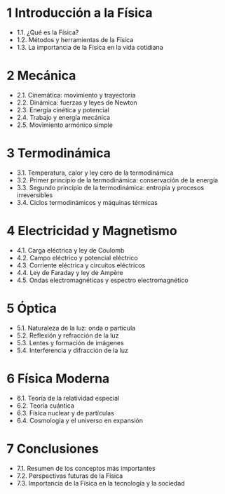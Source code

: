 # 1 Introducción a la Física
- 1.1. ¿Qué es la Física?
- 1.2. Métodos y herramientas de la Física
- 1.3. La importancia de la Física en la vida cotidiana

# 2 Mecánica
- 2.1. Cinemática: movimiento y trayectoria
- 2.2. Dinámica: fuerzas y leyes de Newton
- 2.3. Energía cinética y potencial
- 2.4. Trabajo y energía mecánica
- 2.5. Movimiento armónico simple

# 3 Termodinámica
- 3.1. Temperatura, calor y ley cero de la termodinámica
- 3.2. Primer principio de la termodinámica: conservación de la energía
- 3.3. Segundo principio de la termodinámica: entropía y procesos irreversibles
- 3.4. Ciclos termodinámicos y máquinas térmicas

# 4 Electricidad y Magnetismo
- 4.1. Carga eléctrica y ley de Coulomb
- 4.2. Campo eléctrico y potencial eléctrico
- 4.3. Corriente eléctrica y circuitos eléctricos
- 4.4. Ley de Faraday y ley de Ampère
- 4.5. Ondas electromagnéticas y espectro electromagnético

# 5 Óptica
- 5.1. Naturaleza de la luz: onda o partícula
- 5.2. Reflexión y refracción de la luz
- 5.3. Lentes y formación de imágenes
- 5.4. Interferencia y difracción de la luz

# 6 Física Moderna
- 6.1. Teoría de la relatividad especial
- 6.2. Teoría cuántica
- 6.3. Física nuclear y de partículas
- 6.4. Cosmología y el universo en expansión

# 7 Conclusiones
- 7.1. Resumen de los conceptos más importantes
- 7.2. Perspectivas futuras de la Física
- 7.3. Importancia de la Física en la tecnología y la sociedad